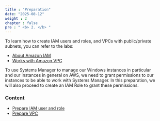 ```yaml
---
title : "Preparation"
date: "2025-08-12"
weight : 2
chapter : false
pre : " <b> 2. </b> "
---
```


To learn how to create IAM users and roles, and VPCs with public/private subnets, you can refer to the labs:
 - [About Amazon IAM](https://000002.awsstudygroup.com/en/)
 - [Works with Amazon VPC](https://000003.awsstudygroup.com/en/)

To use Systems Manager to manage our Windows instances in particular and our instances in general on AWS, we need to grant permissions to our instances to be able to work with Systems Manager. In this preparation, we will also proceed to create an IAM Role to grant these permissions.

### Content
 - [Prepare IAM user and role](2.1-createiam/)
 - [Prepare VPC](2.2-createvpc/)